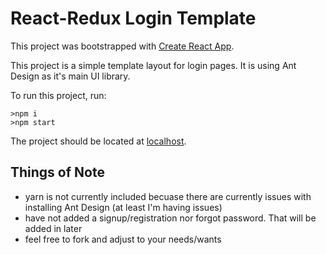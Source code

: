 # React-Redux Login Template

This project was bootstrapped with [Create React App](https://github.com/facebookincubator/create-react-app).

This project is a simple template layout for login pages. It is using Ant Design as it's main UI library.

To run this project, run:
 
    >npm i
    >npm start

The project should be located at [localhost](http://localhost:3000/).

## Things of Note

- yarn is not currently included becuase there are currently issues with installing Ant Design (at least I'm having issues)
- have not added a signup/registration nor forgot password. That will be added in later
- feel free to fork and adjust to your needs/wants